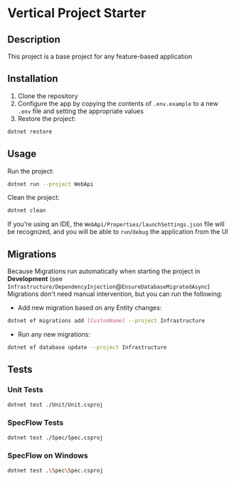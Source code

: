 # Vertical Project Starter

## Description
This project is a base project for any feature-based application 

## Installation
1. Clone the repository
2. Configure the app by copying the contents of `.env.example` to a new `.env` file and setting the appropriate values
3. Restore the project:
```bash
dotnet restore
```

## Usage
Run the project:
```bash
dotnet run --project WebApi
```

Clean the project:
```bash
dotnet clean
```

If you're using an IDE, the `WebApi/Properties/launchSettings.json` file will be recognized,
and you will be able to `run`/`debug` the application from the UI

## Migrations
Because Migrations run automatically when starting the project in **Development**
(see `Infrastructure/DependencyInjection`@`EnsureDatabaseMigratedAsync`)
Migrations don't need manual intervention, but you can run the following:
- Add new migration based on any Entity changes:
```bash
dotnet ef migrations add [CustomName] --project Infrastructure
```
- Run any new migrations:
```bash
dotnet ef database update --project Infrastructure
```

## Tests
### Unit Tests
```bash
dotnet test ./Unit/Unit.csproj
```

### SpecFlow Tests
```bash
dotnet test ./Spec/Spec.csproj
```

### SpecFlow on Windows
```bash
dotnet test .\Spec\Spec.csproj
```